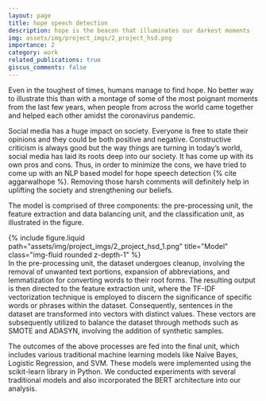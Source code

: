 ```yaml
---
layout: page
title: hope speech detection
description: hope is the beacon that illuminates our darkest moments
img: assets/img/project_imgs/2_project_hsd.png
importance: 2
category: work
related_publications: true
giscus_comments: false
---
```


Even in the toughest of times, humans manage to find hope. No better way to illustrate this than with a montage of some of the most poignant moments from the last few years, when people from across the world came together and helped each other amidst the coronavirus pandemic.

Social media has a huge impact on society. Everyone is free to state their opinions and they could be both positive and negative. Constructive criticism is always good but the way things are turning in today’s world, social media has laid its roots deep into our society. It has come up with its own pros and cons. Thus, in order to minimize the cons, we have tried to come up with an NLP based model for hope speech detection {% cite aggarwalhope %}. Removing those harsh comments will definitely help in uplifting the society and strengthening our beliefs.

The model is comprised of three components: the pre-processing unit, the feature extraction and data balancing unit, and the classification unit, as illustrated in the figure.

<div class="row">
    <div class="col-sm mt-3 mt-md-0">
        {% include figure.liquid path="assets/img/project_imgs/2_project_hsd_1.png" title="Model" class="img-fluid rounded z-depth-1" %}
    </div>
</div>
In the pre-processing unit, the dataset undergoes cleanup, involving the removal of unwanted text portions, expansion of abbreviations, and lemmatization for converting words to their root forms. The resulting output is then directed to the feature extraction unit, where the TF-IDF vectorization technique is employed to discern the significance of specific words or phrases within the dataset. Consequently, sentences in the dataset are transformed into vectors with distinct values. These vectors are subsequently utilized to balance the dataset through methods such as SMOTE and ADASYN, involving the addition of synthetic samples.

The outcomes of the above processes are fed into the final unit, which includes various traditional machine learning models like Naïve Bayes, Logistic Regression, and SVM. These models were implemented using the scikit-learn library in Python. We conducted experiments with several traditional models and also incorporated the BERT architecture into our analysis.
